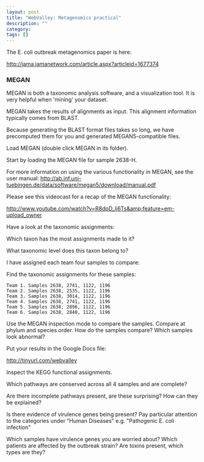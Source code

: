 ```yaml
---
layout: post
title: "WebValley: Metagenomics practical"
description: ""
category:  
tags: []
---
```



The E. coli outbreak metagenomics paper is here:

<http://jama.jamanetwork.com/article.aspx?articleid=1677374>

### MEGAN

MEGAN is both a taxonomic analysis software, and a visualization tool. It is very helpful when 'mining' your dataset.

MEGAN takes the results of alignments as input. This alignment information typically comes from BLAST.

Because generating the BLAST format files takes so long, we have precomputed them for you and generated MEGAN5-compatible files.

Load MEGAN (double click MEGAN in its folder).

Start by loading the MEGAN file for sample 2638-H.

For more information on using the various functionality in MEGAN, see the user manual: <http://ab.inf.uni-tuebingen.de/data/software/megan5/download/manual.pdf>

Please see this videocast for a recap of the MEGAN functionality:

<http://www.youtube.com/watch?v=R8dpD_lj6Ts&amp;feature=em-upload_owner>

Have a look at the taxonomic assignments:

Which taxon has the most assignments made to it?

What taxonomic level does this taxon belong to?

I have assigned each team four samples to compare:

Find the taxonomic assignments for these samples:

	Team 1. Samples 2638, 2741, 1122, 1196
	Team 2. Samples 2638, 2535, 1122, 1196
	Team 3. Samples 2638, 3014, 1122, 1196
	Team 4. Samples 2638, 2741, 1122, 1196
	Team 5. Samples 2638, 2896, 1122, 1196
	Team 6. Samples 2638, 2840, 1122, 1196

Use the MEGAN inspection mode to compare the samples. Compare at phylum and species order. How do the samples compare? Which samples look abnormal?

Put your results in the Google Docs file:

<http://tinyurl.com/webvalley>

Inspect the KEGG functional assignments.

Which pathways are conserved across all 4 samples and are complete?

Are there incomplete pathways present, are these surprising? How can they be explained?

Is there evidence of virulence genes being present? Pay particular attention to the categories under "Human Diseases" e.g. "Pathogenic E. coli infection"

Which samples have virulence genes you are worried about? Which patients are affected by the outbreak strain? Are toxins present, which types are they?



